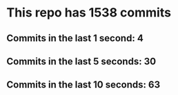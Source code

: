 # This repo has 1538 commits

## Commits in the last 1 second: 4
## Commits in the last 5 seconds: 30
## Commits in the last 10 seconds: 63
